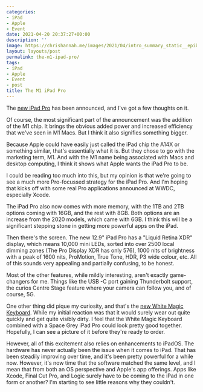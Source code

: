 ```yaml
---
categories:
- iPad
- Apple
- Event
date: 2021-04-20 20:37:27+00:00
description: ''
image: https://chrishannah.me/images/2021/04/intro_summary_static__epib5tclp926_large_2x.png
layout: layouts/post
permalink: the-m1-ipad-pro/
tags:
- iPad
- Apple
- Event
- post
title: The M1 iPad Pro
---
```


The [new iPad Pro](https://www.apple.com/ipad-pro/) has been announced, and I've got a few thoughts on it.

Of course, the most significant part of the announcement was the addition of the M1 chip. It brings the obvious added power and increased efficiency that we've seen in M1 Macs. But I think it also signifies something bigger.

Because Apple could have easily just called the iPad chip the A14X or something similar, that's essentially what it is. But they chose to go with the marketing term, M1. And with the M1 name being associated with Macs and desktop computing, I think it shows what Apple wants the iPad Pro to be.

I could be reading too much into this, but my opinion is that we're going to see a much more Pro-focussed strategy for the iPad Pro. And I'm hoping that kicks off with some real Pro applications announced at WWDC, especially Xcode.

The iPad Pro also now comes with more memory, with the 1TB and 2TB options coming with 16GB, and the rest with 8GB. Both options are an increase from the 2020 models, which came with 6GB. I think this will be a significant stepping stone in getting more powerful apps on the iPad.

Then there's the screen. The new 12.9" iPad Pro has a "Liquid Retina XDR" display, which means 10,000 mini LEDs, sorted into over 2500 local dimming zones (The Pro Display XDR has only 576), 1000 nits of brightness with a peak of 1600 nits, ProMotion, True Tone, HDR, P3 wide colour, etc. All of this sounds very appealing and partially confusing, to be honest.

Most of the other features, while mildly interesting, aren't exactly game-changers for me. Things like the USB -C port gaining Thunderbolt support, the curios Centre Stage feature where your camera can follow you, and of course, 5G.

One other thing did pique my curiosity, and that's the [new White Magic Keyboard](https://www.apple.com/shop/product/MJQJ3LL/A/magic-keyboard-for-ipad-pro-11-inch-3rd-generation-and-ipad-air-4th-generation-us-english). While my initial reaction was that it would surely wear out quite quickly and get quite visibly dirty. I feel that the White Magic Keyboard combined with a Space Grey iPad Pro could look pretty good together. Hopefully, I can see a picture of it before they're ready to order.

However, all of this excitement also relies on enhancements to iPadOS.  The hardware has never actually been the issue when it comes to iPad. That has been steadily improving over time, and it's been pretty powerful for a while now. However, it's now time that the software matched the same level, and I mean that from both an OS perspective and Apple's app offerings. Apps like Xcode, Final Cut Pro, and Logic surely have to be coming to the iPad in one form or another? I'm starting to see little reasons why they couldn't.
